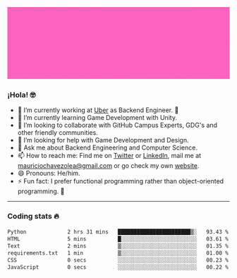 ![Banner](banner.gif)

### ¡Hola! 🤓

- 🔭 I’m currently working at [Uber](https://uber.com) as Backend Engineer. 🚗
- 🌱 I’m currently learning Game Development with Unity.
- 👯 I’m looking to collaborate with GitHub Campus Experts, GDG's and other friendly communities.
- 🤔 I’m looking for help with Game Development and Design.
- 💬 Ask me about Backend Engineering and Computer Science.
- 📫 How to reach me: Find me on [Twitter](https://twitter.com/ultr4nerd) or [LinkedIn](https://www.linkedin.com/in/ultr4nerd), mail me at [mauriciochavezolea@gmail.com](mailto:mauriciochavezolea@gmail.com) or go check my own [website](mauriciochavez.dev).
- 😄 Pronouns: He/him. 
- ⚡ Fun fact: I prefer functional programming rather than object-oriented programming. 🤭
---

### Coding stats 🔥

<!--START_SECTION:waka-->

```text
Python             2 hrs 31 mins   ███████████████████████▒░   93.43 %
HTML               5 mins          █░░░░░░░░░░░░░░░░░░░░░░░░   03.61 %
Text               2 mins          ▒░░░░░░░░░░░░░░░░░░░░░░░░   01.35 %
requirements.txt   1 min           ▒░░░░░░░░░░░░░░░░░░░░░░░░   01.00 %
CSS                0 secs          ░░░░░░░░░░░░░░░░░░░░░░░░░   00.23 %
JavaScript         0 secs          ░░░░░░░░░░░░░░░░░░░░░░░░░   00.22 %
```

<!--END_SECTION:waka-->
